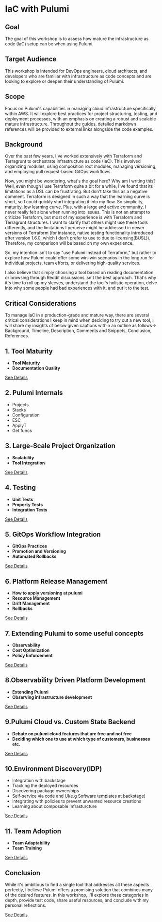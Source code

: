 # **IaC with Pulumi**

## **Goal**

The goal of this workshop is to assess how mature the infrastructure as code (IaC) setup can be when using Pulumi.

## **Target Audience**

This workshop is intended for DevOps engineers, cloud architects, and developers who are familiar with infrastructure as code concepts and are looking to explore or deepen their understanding of Pulumi.

## **Scope**

Focus on Pulumi's capabilities in managing cloud infrastructure specifically within AWS. It will explore best practices for project structuring, testing, and deployment processes, with an emphasis on creating a robust and scalable mature infrastructure. Throughout the guides, detailed markdown references will be provided to external links alongside the code examples.

## **Background**

Over the past few years, I've worked extensively with Terraform and Terragrunt to orchestrate infrastructure as code (IaC). This involved organizing modules, using composition root modules, managing versioning, and employing pull request-based GitOps workflows.

Now, you might be wondering, what's the goal here? Why am I writing this? Well, even though I use Terraform quite a bit for a while, I've found that its limitations as a DSL can be frustrating. But don't take this as a negative comment. Terraform is designed in such a way that the learning curve is short, so I could quickly start integrating it into my flow. So simplicity, maturity, low learning curve. Plus, with a large and active community, I never really felt alone when running into issues. This is not an attempt to criticize Terraform, but most of my experience is with Terraform and Terragrunt structures. I want to clarify that others might use these tools differently, and the limitations I perceive might be addressed in newer versions of Terraform (for instance, native testing functionality introduced after version 1.6.0, which I don't prefer to use to due to licensing(BUSL)). Therefore, my comparison will be based on my own experience.

So, my intention isn't to say "use Pulumi instead of Terraform," but rather to explore how Pulumi could offer some win-win scenarios in the long run for individual projects, team efforts, or delivering high-quality services.

I also believe that simply choosing a tool based on reading documentation or browsing through Reddit discussions isn't the best approach. That's why it's time to roll up my sleeves, understand the tool's holistic operation, delve into why some people had bad experiences with it, and put it to the test.

## **Critical Considerations**

To manage IaC in a production-grade and mature way, there are several critical considerations I keep in mind when deciding to try out a new tool, I will share my insights of below given captions within an outline as follows-> Background, Timeline, Description, Comments and Snippets, Conclusion, References.

## **1. Tool Maturity**

- **Tool Maturity**
- **Documentation Quality**


[See Details](markdowns/tool-maturity/tool-maturity.md)

## **2. Pulumi Internals**
- Projects
- Stacks
- Configuration
- ESC
- ApplyT
- Get funcs


## **3. Large-Scale Project Organization**

- **Scalability**
- **Tool Integration**

[See Details](markdowns/large-scale-organization/large-scale-organization.md)



## **4. Testing**

- **Unit Tests**
- **Property Tests**
- **Integration Tests**


[See Details](markdowns/testing/testing.md)



## **5. GitOps Workflow Integration**

- **GitOps Practices**
- **Promotion and Versioning**
- **Automated Rollbacks**

[See Details](markdowns/cicd/gitops-integration.md)


## **6. Platform Release Management**

- **How to apply versioning at pulumi**
- **Resource Management**
- **Drift Management**
- **Rollbacks**

[See Details](markdowns/release-management/release-management.md)


## **7. Extending Pulumi to some useful concepts**

- **Observability**
- **Cost Optimization**
- **Policy Enforcement**

[See Details](markdowns/extending-pulumi/extensibility.md)

## **8.Observability Driven Platform Development**
- **Extending Pulumi**
- **Observing infrastructure development**

[See Details](markdowns/odpd/odpd.md)

## **9.Pulumi Cloud vs. Custom State Backend**
- **Debate on pulumi cloud features that are free and not free**
- **Deciding which one to use at which type of customers, businesses etc.**

[See Details](markdowns/pulumicloud/pulumi-cloud.md)

## **10.Environment Discovery(IDP)**
- Integration with backstage
- Tracking the deployed resources
- Discovering package ownerships
- Self-service via code and UI(e.g Software templates at backstage)
- Integrating with policies to prevent unwanted resource creations
- Learning about composable Infrasturcture

[See Details](markdowns/idp/idp.md)


## **11. Team Adoption**

- **Team Adaptability**
- **Team Training**

[See Details](markdowns/team-adoption/team-adoption.md)



## **Conclusion**

While it's ambitious to find a single tool that addresses all these aspects perfectly, I believe Pulumi offers a promising solution that combines many of the desired features. In this workshop, I'll explore these categories in depth, provide test code, share useful resources, and conclude with my personal reflections.

[See Details](markdowns/conclusion.md)
